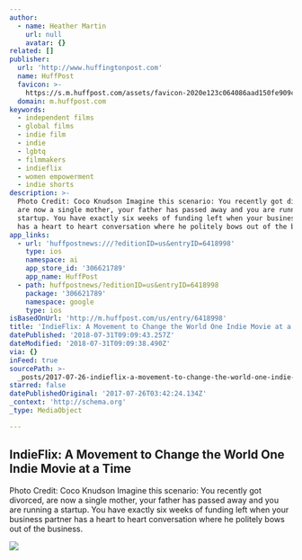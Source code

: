 ```yaml
---
author:
  - name: Heather Martin
    url: null
    avatar: {}
related: []
publisher:
  url: 'http://www.huffingtonpost.com'
  name: HuffPost
  favicon: >-
    https://s.m.huffpost.com/assets/favicon-2020e123c064086aad150fe909c53771f862d7c76cd62f6146e81d533845fd7d.ico
  domain: m.huffpost.com
keywords:
  - independent films
  - global films
  - indie film
  - indie
  - lgbtq
  - filmmakers
  - indieflix
  - women empowerment
  - indie shorts
description: >-
  Photo Credit: Coco Knudson Imagine this scenario: You recently got divorced,
  are now a single mother, your father has passed away and you are running a
  startup. You have exactly six weeks of funding left when your business partner
  has a heart to heart conversation where he politely bows out of the business.
app_links:
  - url: 'huffpostnews:///?editionID=us&entryID=6418998'
    type: ios
    namespace: ai
    app_store_id: '306621789'
    app_name: HuffPost
  - path: huffpostnews/?editionID=us&entryID=6418998
    package: '306621789'
    namespace: google
    type: ios
isBasedOnUrl: 'http://m.huffpost.com/us/entry/6418998'
title: 'IndieFlix: A Movement to Change the World One Indie Movie at a Time'
datePublished: '2018-07-31T09:09:43.257Z'
dateModified: '2018-07-31T09:09:38.490Z'
via: {}
inFeed: true
sourcePath: >-
  _posts/2017-07-26-indieflix-a-movement-to-change-the-world-one-indie-movie-at.md
starred: false
datePublishedOriginal: '2017-07-26T03:42:24.134Z'
_context: 'http://schema.org'
_type: MediaObject

---
```

<article style=""><h1>IndieFlix: A Movement to Change the World One Indie Movie at a Time</h1><p>Photo Credit: Coco Knudson Imagine this scenario: You recently got divorced, are now a single mother, your father has passed away and you are running a startup. You have exactly six weeks of funding left when your business partner has a heart to heart conversation where he politely bows out of the business.</p><img src="http://i.huffpost.com/gen/2497650/images/o-COCO-KNUDSON-facebook.jpg" /></article>